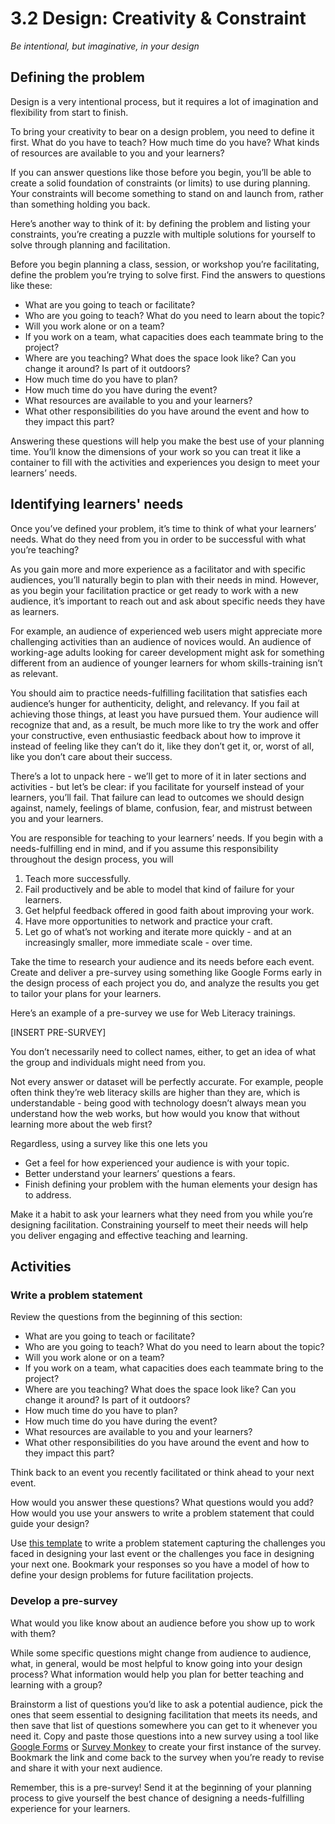 # 3.2 Design: Creativity & Constraint

_Be intentional, but imaginative, in your design_

## Defining the problem

Design is a very intentional process, but it requires a lot of imagination and flexibility from start to finish.

To bring your creativity to bear on a design problem, you need to define it first. What do you have to teach? How much time do you have? What kinds of resources are available to you and your learners?

If you can answer questions like those before you begin, you’ll be able to create a solid foundation of constraints \(or limits\) to use during planning. Your constraints will become something to stand on and launch from, rather than something holding you back.

Here’s another way to think of it: by defining the problem and listing your constraints, you’re creating a puzzle with multiple solutions for yourself to solve through planning and facilitation.

Before you begin planning a class, session, or workshop you’re facilitating, define the problem you’re trying to solve first. Find the answers to questions like these:

* What are you going to teach or facilitate?
* Who are you going to teach? What do you need to learn about the topic?
* Will you work alone or on a team?
* If you work on a team, what capacities does each teammate bring to the project?
* Where are you teaching? What does the space look like? Can you change it around? Is part of it outdoors?
* How much time do you have to plan?
* How much time do you have during the event?
* What resources are available to you and your learners?
* What other responsibilities do you have around the event and how to they impact this part?

Answering these questions will help you make the best use of your planning time. You’ll know the dimensions of your work so you can treat it like a container to fill with the activities and experiences you design to meet your learners’ needs.

## Identifying learners' needs

Once you’ve defined your problem, it’s time to think of what your learners’ needs. What do they need from you in order to be successful with what you’re teaching?

As you gain more and more experience as a facilitator and with specific audiences, you’ll naturally begin to plan with their needs in mind. However, as you begin your facilitation practice or get ready to work with a new audience, it’s important to reach out and ask about specific needs they have as learners.

For example, an audience of experienced web users might appreciate more challenging activities than an audience of novices would. An audience of working-age adults looking for career development might ask for something different from an audience of younger learners for whom skills-training isn’t as relevant.

You should aim to practice needs-fulfilling facilitation that satisfies each audience’s hunger for authenticity, delight, and relevancy. If you fail at achieving those things, at least you have pursued them. Your audience will recognize that and, as a result, be much more like to try the work and offer your constructive, even enthusiastic feedback about how to improve it instead of feeling like they can’t do it, like they don’t get it, or, worst of all, like you don’t care about their success.

There’s a lot to unpack here - we’ll get to more of it in later sections and activities - but let’s be clear: if you facilitate for yourself instead of your learners, you’ll fail. That failure can lead to outcomes we should design against, namely, feelings of blame, confusion, fear, and mistrust between you and your learners.

You are responsible for teaching to your learners’ needs. If you begin with a needs-fulfilling end in mind, and if you assume this responsibility throughout the design process, you will

1. Teach more successfully.
2. Fail productively and be able to model that kind of failure for your learners.
3. Get helpful feedback offered in good faith about improving your work.
4. Have more opportunities to network and practice your craft.
5. Let go of what’s not working and iterate more quickly - and at an increasingly smaller, more immediate scale - over time.

Take the time to research your audience and its needs before each event. Create and deliver a pre-survey using something like Google Forms early in the design process of each project you do, and analyze the results you get to tailor your plans for your learners.

Here’s an example of a pre-survey we use for Web Literacy trainings.

\[INSERT PRE-SURVEY\]

You don’t necessarily need to collect names, either, to get an idea of what the group and individuals might need from you.

Not every answer or dataset will be perfectly accurate. For example, people often think they’re web literacy skills are higher than they are, which is understandable - being good with technology doesn’t always mean you understand how the web works, but how would you know that without learning more about the web first?

Regardless, using a survey like this one lets you

* Get a feel for how experienced your audience is with your topic.
* Better understand your learners’ questions a fears.
* Finish defining your problem with the human elements your design has to address.

Make it a habit to ask your learners what they need from you while you’re designing facilitation. Constraining yourself to meet their needs will help you deliver engaging and effective teaching and learning.

## Activities

### Write a problem statement

Review the questions from the beginning of this section:

* What are you going to teach or facilitate?
* Who are you going to teach? What do you need to learn about the topic?
* Will you work alone or on a team?
* If you work on a team, what capacities does each teammate bring to the project?
* Where are you teaching? What does the space look like? Can you change it around? Is part of it outdoors?
* How much time do you have to plan?
* How much time do you have during the event?
* What resources are available to you and your learners?
* What other responsibilities do you have around the event and how to they impact this part?

Think back to an event you recently facilitated or think ahead to your next event.

How would you answer these questions? What questions would you add? How would you use your answers to write a problem statement that could guide your design?

Use [this template](https://github.com/chadsansing/open-facilitation/blob/master/activities/write-a-problem-statement.pdf) to write a problem statement capturing the challenges you faced in designing your last event or the challenges you face in designing your next one. Bookmark your responses so you have a model of how to define your design problems for future facilitation projects.

### Develop a pre-survey

What would you like know about an audience before you show up to work with them?

While some specific questions might change from audience to audience, what, in general, would be most helpful to know going into your design process? What information would help you plan for better teaching and learning with a group?

Brainstorm a list of questions you’d like to ask a potential audience, pick the ones that seem essential to designing facilitation that meets its needs, and then save that list of questions somewhere you can get to it whenever you need it. Copy and paste those questions into a new survey using a tool like [Google Forms](https://forms.google.com) or [Survey Monkey](https://www.surveymonkey.com/) to create your first instance of the survey. Bookmark the link and come back to the survey when you’re ready to revise and share it with your next audience.

Remember, this is a pre-survey! Send it at the beginning of your planning process to give yourself the best chance of designing a needs-fulfilling experience for your learners.

